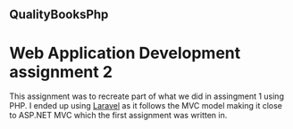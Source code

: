 ## QualityBooksPhp
# Web Application Development assignment 2
This assignment was to recreate part of what we did in assingment 1 using PHP. I ended up using [Laravel](https://laravel.com/) as it follows the MVC model making it close to ASP.NET MVC which the first assignment was written in.
